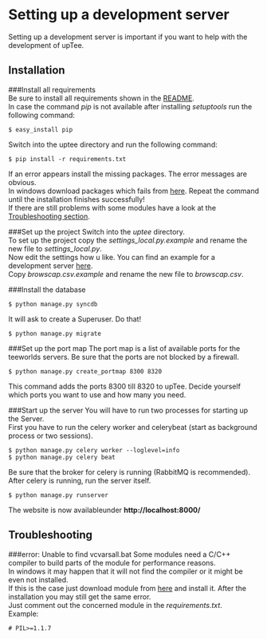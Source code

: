 Setting up a development server
===============================
Setting up a development server is important if you want to help with the development of upTee.

Installation
------------
###Install all requirements    
Be sure to install all requirements shown in the [README](https://github.com/upTee/upTee/blob/master/README.md).    
In case the command _pip_ is not available after installing _setuptools_ run the following command:    
```shell
$ easy_install pip
```
Switch into the uptee directory and run the following command:    
```shell
$ pip install -r requirements.txt
```
If an error appears install the missing packages. The error messages are obvious.    
In windows download packages which fails from [here](http://www.lfd.uci.edu/~gohlke/pythonlibs/).
Repeat the command until the installation finishes successfully!    
If there are still problems with some modules have a look at the [Troubleshooting section](https://github.com/upTee/upTee/blob/master/docs/development_server.md#troubleshooting).

###Set up the project
Switch into the _uptee_ directory.    
To set up the project copy the _settings_local.py.example_ and rename the new file to _settings_local.py_.    
Now edit the settings how u like. You can find an example for a development server [here](https://github.com/upTee/upTee/blob/master/docs/settings_devlopment/settings_local.py).    
Copy _browscap.csv.example_ and rename the new file to _browscap.csv_.

###Install the database    
```shell
$ python manage.py syncdb
```
It will ask to create a Superuser. Do that!    
```shell
$ python manage.py migrate
```

###Set up the port map
The port map is a list of available ports for the teeworlds servers. Be sure that the ports are not blocked by a firewall.    
```shell
$ python manage.py create_portmap 8300 8320
```
This command adds the ports 8300 till 8320 to upTee. Decide yourself which ports you want to use and how many you need.

###Start up the server
You will have to run two processes for starting up the Server.    
First you have to run the celery worker and celerybeat (start as background process or two sessions).    
```shell
$ python manage.py celery worker --loglevel=info
$ python manage.py celery beat
```
Be sure that the broker for celery is running (RabbitMQ is recommended).    
After celery is running, run the server itself.
```shell
$ python manage.py runserver
```
The website is now availableunder __http://localhost:8000/__

Troubleshooting
---------------
###error: Unable to find vcvarsall.bat
Some modules need a C/C++ compiler to build parts of the module for performance reasons.    
In windows it may happen that it will not find the compiler or it might be even not installed.    
If this is the case just download module from [here](http://www.lfd.uci.edu/~gohlke/pythonlibs/) and install it. After the installation you may still get the same error.    
Just comment out the concerned module in the _requirements.txt_.    
Example:    
```
# PIL>=1.1.7
```
